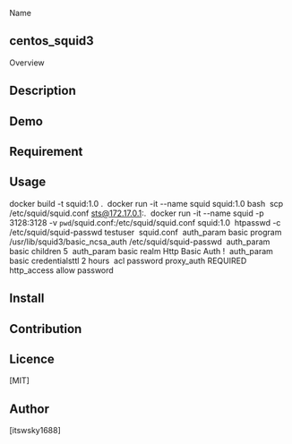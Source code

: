 Name
## centos_squid3

Overview

## Description

## Demo

## Requirement

## Usage
docker build -t squid:1.0 .  
docker run -it --name squid squid:1.0 bash  
scp /etc/squid/squid.conf sts@172.17.0.1:.  
docker run -it --name squid -p 3128:3128 -v `pwd`/squid.conf:/etc/squid/squid.conf squid:1.0  
htpasswd -c /etc/squid/squid-passwd testuser  
squid.conf  
auth_param basic program /usr/lib/squid3/basic_ncsa_auth /etc/squid/squid-passwd  
auth_param basic children 5  
auth_param basic realm Http Basic Auth !  
auth_param basic credentialsttl 2 hours  
acl password proxy_auth REQUIRED  
http_access allow password  

## Install

## Contribution

## Licence

[MIT]

## Author

[itswsky1688]


